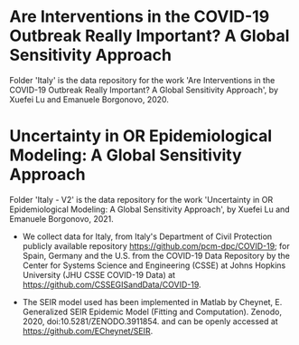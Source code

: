# Are Interventions in the COVID-19 Outbreak Really Important? A Global Sensitivity Approach
Folder 'Italy' is the data repository for the work 'Are Interventions in the COVID-19 Outbreak Really Important? A Global Sensitivity Approach', by Xuefei Lu and Emanuele Borgonovo, 2020.

# Uncertainty in OR Epidemiological Modeling: A Global Sensitivity Approach
Folder 'Italy - V2' is the data repository for the work 'Uncertainty in OR Epidemiological Modeling: A Global Sensitivity Approach', by Xuefei Lu and Emanuele Borgonovo, 2021.

* We collect data for Italy, from Italy's Department of Civil Protection publicly available repository https://github.com/pcm-dpc/COVID-19; for Spain, Germany and the U.S. from the COVID-19 Data Repository by the Center for Systems Science and Engineering (CSSE) at Johns Hopkins University (JHU CSSE COVID-19 Data) at https://github.com/CSSEGISandData/COVID-19.

* The SEIR model used has been implemented in Matlab by 
Cheynet, E. Generalized SEIR Epidemic Model (Fitting and Computation). Zenodo, 2020, doi:10.5281/ZENODO.3911854.
and can be openly accessed at https://github.com/ECheynet/SEIR.
